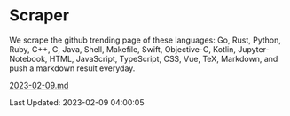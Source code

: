 # Scraper

We scrape the github trending page of these languages: Go, Rust, Python, Ruby, C++, C, Java, Shell, Makefile, Swift, Objective-C, Kotlin, Jupyter-Notebook, HTML, JavaScript, TypeScript, CSS, Vue, TeX, Markdown, and push a markdown result everyday.

[2023-02-09.md](https://github.com/yangwenmai/github-trending-backup/blob/master/2023-02-09.md)

Last Updated: 2023-02-09 04:00:05